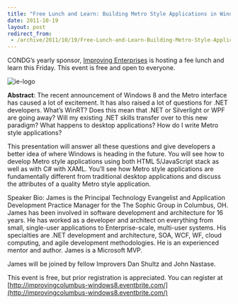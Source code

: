 ```yaml
---
title: "Free Lunch and Learn: Building Metro Style Applications in Windows 8 Friday October 21st"
date: 2011-10-19
layout: post
redirect_from:
 - /archive/2011/10/19/Free-Lunch-and-Learn-Building-Metro-Style-Applications-in-Windows.aspx
---
```



CONDG’s yearly sponsor, [Improving Enterprises](www.improvingEnterprises.com) is hosting a fee lunch and learn this Friday. This event is free and open to everyone.

![ie-logo](http://condg.org/images/condg_org/Windows-Live-Writer/February-Meeting-Announcement_BD2C/ie-logo_thumb.jpg "ie-logo")

**Abstract**: The recent announcement of Windows 8 and the Metro interface has caused a lot of excitement. It has also raised a lot of questions for .NET developers. What’s WinRT? Does this mean that .NET or Silverlight or WPF are going away? Will my existing .NET skills transfer over to this new paradigm? What happens to desktop applications? How do I write Metro style applications?

This presentation will answer all these questions and give developers a better idea of where Windows is heading in the future. You will see how to develop Metro style applications using both HTML 5/JavaScript stack as well as with C# with XAML. You’ll see how Metro style applications are fundamentally different from traditional desktop applications and discuss the attributes of a quality Metro style application.

Speaker Bio: James is the Principal Technology Evangelist and Application Development Practice Manager for the The Sophic Group in Columbus, OH. James has been involved in software development and architecture for 16 years. He has worked as a developer and architect on everything from small, single-user applications to Enterprise-scale, multi-user systems. His specialties are .NET development and architecture, SOA, WCF, WF, cloud computing, and agile development methodologies. He is an experienced mentor and author. James is a Microsoft MVP.

James will be joined by fellow Improvers Dan Shultz and John Nastase.

This event is free, but prior registration is appreciated. You can register at [http://improvingcolumbus-windows8.eventbrite.com/](http://improvingcolumbus-windows8.eventbrite.com/)

